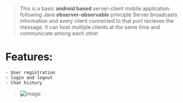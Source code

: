 >This is a basic **android based** server-client mobile application following Java **observer-observable** principle 
> Server broadcasts information and every client connected to that port recieves the message. 
> It can host multiple clients at the same time and communicate among each other
# Features:
	- User registration
	- login and logout
	- Chat history
>![image](https://user-images.githubusercontent.com/29711192/162726512-483a2d4e-4956-4d25-bdb3-be35aa5a7452.png)



